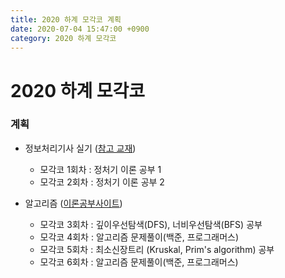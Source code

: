 ```yaml
---
title: 2020 하계 모각코 계획
date: 2020-07-04 15:47:00 +0900
category: 2020 하계 모각코
---
```


# 2020 하계 모각코   
### 계획
* 정보처리기사 실기 ([참고 교재](https://book.naver.com/bookdb/book_detail.nhn?bid=16311458))  
	* 모각코 1회차 : 정처기 이론 공부 1  
	* 모각코 2회차 : 정처기 이론 공부 2  

* 알고리즘 ([이론공부사이트](https://www.fun-coding.org/Chapter17-graph-live.html))      
	* 모각코 3회차 : 깊이우선탐색(DFS), 너비우선탐색(BFS) 공부       
	* 모각코 4회차 : 알고리즘 문제풀이(백준, 프로그래머스)   
	* 모각코 5회차 : 최소신장트리 (Kruskal, Prim's algorithm) 공부   
	* 모각코 6회차 : 알고리즘 문제풀이(백준, 프로그래머스)   
